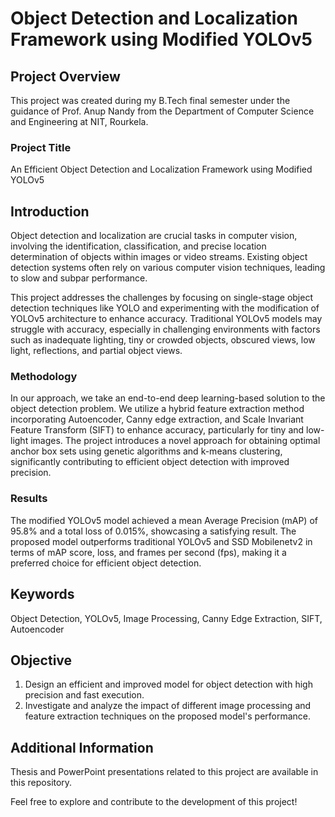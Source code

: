 # Object Detection and Localization Framework using Modified YOLOv5

## Project Overview

This project was created during my B.Tech final semester under the guidance of Prof. Anup Nandy from the Department of Computer Science and Engineering at NIT, Rourkela.

### Project Title
An Efficient Object Detection and Localization Framework using Modified YOLOv5

## Introduction

Object detection and localization are crucial tasks in computer vision, involving the identification, classification, and precise location determination of objects within images or video streams. Existing object detection systems often rely on various computer vision techniques, leading to slow and subpar performance.

This project addresses the challenges by focusing on single-stage object detection techniques like YOLO and experimenting with the modification of YOLOv5 architecture to enhance accuracy. Traditional YOLOv5 models may struggle with accuracy, especially in challenging environments with factors such as inadequate lighting, tiny or crowded objects, obscured views, low light, reflections, and partial object views.

### Methodology

In our approach, we take an end-to-end deep learning-based solution to the object detection problem. We utilize a hybrid feature extraction method incorporating Autoencoder, Canny edge extraction, and Scale Invariant Feature Transform (SIFT) to enhance accuracy, particularly for tiny and low-light images. The project introduces a novel approach for obtaining optimal anchor box sets using genetic algorithms and k-means clustering, significantly contributing to efficient object detection with improved precision.

### Results

The modified YOLOv5 model achieved a mean Average Precision (mAP) of 95.8% and a total loss of 0.015%, showcasing a satisfying result. The proposed model outperforms traditional YOLOv5 and SSD Mobilenetv2 in terms of mAP score, loss, and frames per second (fps), making it a preferred choice for efficient object detection.

## Keywords
Object Detection, YOLOv5, Image Processing, Canny Edge Extraction, SIFT, Autoencoder

## Objective

1. Design an efficient and improved model for object detection with high precision and fast execution.
2. Investigate and analyze the impact of different image processing and feature extraction techniques on the proposed model's performance.

## Additional Information

Thesis and PowerPoint presentations related to this project are available in this repository.

Feel free to explore and contribute to the development of this project!
